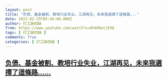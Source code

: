 ```yaml
---
layout: post
title: "负债、基金被割、教培行业失业，江湖再见，未來我選擇了這條路..."
date: 2022-02-25T05:45:00.000Z
author: 打工妹四妹
from: https://www.youtube.com/watch?v=dh4O6wtjE9Q
tags: [ 打工妹四妹 ]
comments: True
categories: [ 打工妹四妹 ]
---
```

<!--1645767900000-->
[负债、基金被割、教培行业失业，江湖再见，未來我選擇了這條路......](https://www.youtube.com/watch?v=dh4O6wtjE9Q)
------

<div>

</div>

